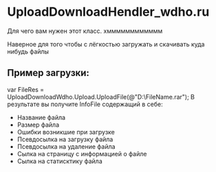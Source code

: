 # UploadDownloadHendler_wdho.ru
 Для чего вам нужен этот класс. хмммммммммммм 

Наверное для того чтобы с лёгкостью загружать и скачивать куда нибудь файлы 

## Пример загрузки:

 var FileRes = UploadDownloadWdho.Upload.UploadFile(@"D:\FileName.rar");
 В результате вы получите InfoFile содержащий в себе:
 * Название файла
 * Размер файла
 * Ошибки возникшие при загрузке
 * Псевдосылка на загрузку файла
 * Псевдосылка на удаление файла
 * Сылка на страницу с информацией о файле
 * Сылка на статисктику файла
